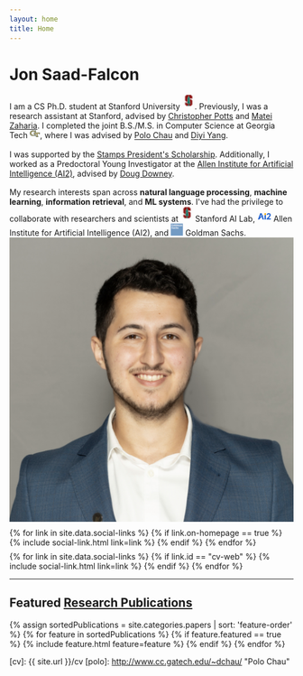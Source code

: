 ```yaml
---
layout: home
title: Home
---
```


<div id ="intro-wrapper" class="l-middle">
	<div id="intro-title-wrapper" class="intro-left">
		<h1 id="intro-title">Jon Saad-Falcon</h1>
		<!-- <div id="intro-subtitle">
			Research Assistant at Stanford University.
		</div> -->
	</div>
	<div class="intro-left">
	<div class="intro-left">
		I am a CS Ph.D. student at Stanford University <img class="intro-logo" style="width: 22px; padding-bottom: 5px;" src="/images/stanford.svg" />. Previously, I was a research assistant at Stanford, advised by <a href="https://web.stanford.edu/~cgpotts/">Christopher Potts</a> and <a href="https://cs.stanford.edu/people/matei/">Matei Zaharia</a>. I completed the joint B.S./M.S. in Computer Science at Georgia Tech <img class="intro-logo" style="width: 18px; padding-bottom: 3px;" src="/images/gt.png" />, where I was advised by <a href="http://www.cc.gatech.edu/~dchau/">Polo Chau</a> and <a href="https://cs.stanford.edu/~diyiy/">Diyi Yang</a>.
	</div>
	<div style="height: 1rem"></div>
	<div class="intro-left">
		I was supported by the <a href="https://stampsps.gatech.edu/">Stamps President's Scholarship</a>. Additionally, I worked as a Predoctoral Young Investigator at the <a href="https://allenai.org/"> Allen Institute for Artificial Intelligence (AI2)</a>, advised by <a href="https://users.cs.northwestern.edu/~ddowney/">Doug Downey</a>.
	</div>
	<div style="height: 1rem"></div>
	<div>
		My research interests span across <b>natural language processing</b>, <b>machine learning</b>, <b>information retrieval</b>, and <b>ML systems</b>. I've had the privilege to collaborate with researchers and scientists at <img class="intro-logo" style="width: 22px; padding-bottom: 5px;" src="/images/stanford.svg" /> Stanford AI Lab, <img class="intro-logo" style="width: 25px; padding-bottom: 3px;" src="/images/AI2.svg" /> Allen Institute for Artificial Intelligence (AI2), and <img class="intro-logo" style="width: 22px" src="/images/goldmansachs.svg" /> Goldman Sachs.
	</div>
</div>

<div class="intro-right">
	<img id="intro-image" class="intro-right" src="/images/jon.png">
	<div style="height: 0.5rem"></div>
	<div id="intro-image-links" class="intro-right">
		{% for link in site.data.social-links %}
			{% if link.on-homepage == true %}
				{% include social-link.html link=link %}
			{% endif %}
		{% endfor %}
	</div>
	<div style="height: 0.5rem"></div>
	<div id="intro-cv-wrapper" class="intro-right">
		{% for link in site.data.social-links %}
			{% if link.id == "cv-web" %}
				{% include social-link.html link=link %}
			{% endif %}
		{% endfor %}
		<!-- <div id="intro-cv"><a href="/cv">Here's my CV.</a></div> -->
	</div>
	</div>
</div>

<hr class="l-middle home-hr">

<h2 class="feature-title l-middle">
	Featured <a href="/cv#publications">Research Publications</a>
</h2>
<div class="cover-wrapper l-screen">
	{% assign sortedPublications = site.categories.papers | sort: 'feature-order' %}
	{% for feature in sortedPublications %}
		{% if feature.featured == true %}
			{% include feature.html feature=feature %}
		{% endif %}
	{% endfor %}
</div>



[gt]: http://www.gatech.edu "Georgia Tech"
[cse]: http://cse.gatech.edu "Georgia Tech Computational Science and Engineering"
[coc]: http://www.cc.gatech.edu "Georgia Tech College of Computing"

[cv]: {{ site.url }}/cv
[polo]: http://www.cc.gatech.edu/~dchau/ "Polo Chau"
